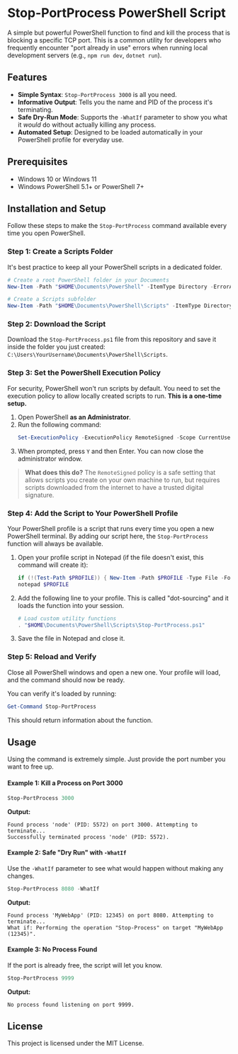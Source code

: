 # Stop-PortProcess PowerShell Script

A simple but powerful PowerShell function to find and kill the process that is blocking a specific TCP port. This is a common utility for developers who frequently encounter "port already in use" errors when running local development servers (e.g., `npm run dev`, `dotnet run`).

## Features

-   **Simple Syntax**: `Stop-PortProcess 3000` is all you need.
-   **Informative Output**: Tells you the name and PID of the process it's terminating.
-   **Safe Dry-Run Mode**: Supports the `-WhatIf` parameter to show you what it *would* do without actually killing any process.
-   **Automated Setup**: Designed to be loaded automatically in your PowerShell profile for everyday use.

## Prerequisites

-   Windows 10 or Windows 11
-   Windows PowerShell 5.1+ or PowerShell 7+

## Installation and Setup

Follow these steps to make the `Stop-PortProcess` command available every time you open PowerShell.

### Step 1: Create a Scripts Folder

It's best practice to keep all your PowerShell scripts in a dedicated folder.

```powershell
# Create a root PowerShell folder in your Documents
New-Item -Path "$HOME\Documents\PowerShell" -ItemType Directory -ErrorAction SilentlyContinue

# Create a Scripts subfolder
New-Item -Path "$HOME\Documents\PowerShell\Scripts" -ItemType Directory -ErrorAction SilentlyContinue
```

### Step 2: Download the Script

Download the `Stop-PortProcess.ps1` file from this repository and save it inside the folder you just created: `C:\Users\YourUsername\Documents\PowerShell\Scripts`.

### Step 3: Set the PowerShell Execution Policy

For security, PowerShell won't run scripts by default. You need to set the execution policy to allow locally created scripts to run. **This is a one-time setup.**

1.  Open PowerShell **as an Administrator**.
2.  Run the following command:
    ```powershell
    Set-ExecutionPolicy -ExecutionPolicy RemoteSigned -Scope CurrentUser
    ```
3.  When prompted, press `Y` and then Enter. You can now close the administrator window.

> **What does this do?** The `RemoteSigned` policy is a safe setting that allows scripts you create on your own machine to run, but requires scripts downloaded from the internet to have a trusted digital signature.

### Step 4: Add the Script to Your PowerShell Profile

Your PowerShell profile is a script that runs every time you open a new PowerShell terminal. By adding our script here, the `Stop-PortProcess` function will always be available.

1.  Open your profile script in Notepad (if the file doesn't exist, this command will create it):
    ```powershell
    if (!(Test-Path $PROFILE)) { New-Item -Path $PROFILE -Type File -Force }
    notepad $PROFILE
    ```

2.  Add the following line to your profile. This is called "dot-sourcing" and it loads the function into your session.

    ```powershell
    # Load custom utility functions
    . "$HOME\Documents\PowerShell\Scripts\Stop-PortProcess.ps1"
    ```

3.  Save the file in Notepad and close it.

### Step 5: Reload and Verify

Close all PowerShell windows and open a new one. Your profile will load, and the command should now be ready.

You can verify it's loaded by running:
```powershell
Get-Command Stop-PortProcess
```
This should return information about the function.

## Usage

Using the command is extremely simple. Just provide the port number you want to free up.

#### Example 1: Kill a Process on Port 3000

```powershell
Stop-PortProcess 3000
```
**Output:**
```
Found process 'node' (PID: 5572) on port 3000. Attempting to terminate...
Successfully terminated process 'node' (PID: 5572).
```

#### Example 2: Safe "Dry Run" with `-WhatIf`

Use the `-WhatIf` parameter to see what would happen without making any changes.

```powershell
Stop-PortProcess 8080 -WhatIf
```
**Output:**
```
Found process 'MyWebApp' (PID: 12345) on port 8080. Attempting to terminate...
What if: Performing the operation "Stop-Process" on target "MyWebApp (12345)".
```

#### Example 3: No Process Found

If the port is already free, the script will let you know.
```powershell
Stop-PortProcess 9999
```
**Output:**
```
No process found listening on port 9999.
```

## License

This project is licensed under the MIT License.
